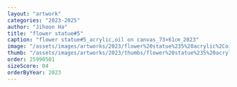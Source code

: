 ```yaml
---
layout: "artwork"
categories: "2023-2025"
author: "Jihoon Ha"
title: "flower statue#5"
caption: "flower statue#5_acrylic,oil on canvas_73×61㎝_2023"
image: "/assets/images/artworks/2023/flower%20statue%235%20acrylic%2Coil%20on%20canvas%2073x61cm%202023.jpg"
thumb: "/assets/images/artworks/2023/thumbs/flower%20statue%235%20acrylic%2Coil%20on%20canvas%2073x61cm%202023.jpg"
order: 25990501
sizeScore: 04
orderByYear: 2023
---
```

